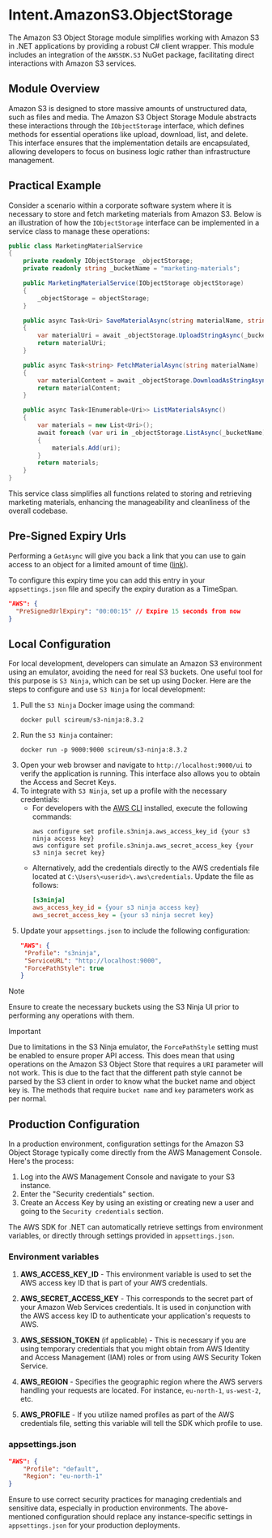 # Intent.AmazonS3.ObjectStorage

The Amazon S3 Object Storage module simplifies working with Amazon S3 in .NET applications by providing a robust C# client wrapper. This module includes an integration of the `AWSSDK.S3` NuGet package, facilitating direct interactions with Amazon S3 services.

## Module Overview

Amazon S3 is designed to store massive amounts of unstructured data, such as files and media. The Amazon S3 Object Storage Module abstracts these interactions through the `IObjectStorage` interface, which defines methods for essential operations like upload, download, list, and delete. This interface ensures that the implementation details are encapsulated, allowing developers to focus on business logic rather than infrastructure management.

## Practical Example

Consider a scenario within a corporate software system where it is necessary to store and fetch marketing materials from Amazon S3. Below is an illustration of how the `IObjectStorage` interface can be implemented in a service class to manage these operations:

```csharp
public class MarketingMaterialService
{
    private readonly IObjectStorage _objectStorage;
    private readonly string _bucketName = "marketing-materials";

    public MarketingMaterialService(IObjectStorage objectStorage)
    {
        _objectStorage = objectStorage;
    }

    public async Task<Uri> SaveMaterialAsync(string materialName, string content)
    {
        var materialUri = await _objectStorage.UploadStringAsync(_bucketName, materialName, content);
        return materialUri;
    }

    public async Task<string> FetchMaterialAsync(string materialName)
    {
        var materialContent = await _objectStorage.DownloadAsStringAsync(_bucketName, materialName);
        return materialContent;
    }

    public async Task<IEnumerable<Uri>> ListMaterialsAsync()
    {
        var materials = new List<Uri>();
        await foreach (var uri in _objectStorage.ListAsync(_bucketName))
        {
            materials.Add(uri);
        }
        return materials;
    }
}
```

This service class simplifies all functions related to storing and retrieving marketing materials, enhancing the manageability and cleanliness of the overall codebase.

## Pre-Signed Expiry Urls

Performing a `GetAsync` will give you back a link that you can use to gain access to an object for a limited amount of time ([link](https://docs.aws.amazon.com/AmazonS3/latest/userguide/using-presigned-url.html)).

To configure this expiry time you can add this entry in your `appsettings.json` file and specify the expiry duration as a TimeSpan.

```json
"AWS": {
  "PreSignedUrlExpiry": "00:00:15" // Expire 15 seconds from now
}
```

## Local Configuration

For local development, developers can simulate an Amazon S3 environment using an emulator, avoiding the need for real S3 buckets. One useful tool for this purpose is `S3 Ninja`, which can be set up using Docker. Here are the steps to configure and use `S3 Ninja` for local development:

1. Pull the `S3 Ninja` Docker image using the command:
   ```
   docker pull scireum/s3-ninja:8.3.2
   ```
2. Run the `S3 Ninja` container:
   ```
   docker run -p 9000:9000 scireum/s3-ninja:8.3.2
   ```
3. Open your web browser and navigate to `http://localhost:9000/ui` to verify the application is running. This interface also allows you to obtain the Access and Secret Keys.
4. To integrate with `S3 Ninja`, set up a profile with the necessary credentials:
    - For developers with the [AWS CLI](https://docs.aws.amazon.com/cli/latest/userguide/getting-started-install.html#getting-started-install-instructions) installed, execute the following commands:
      ```
      aws configure set profile.s3ninja.aws_access_key_id {your s3 ninja access key}
      aws configure set profile.s3ninja.aws_secret_access_key {your s3 ninja secret key}
      ```
    - Alternatively, add the credentials directly to the AWS credentials file located at `C:\Users\<userid>\.aws\credentials`. Update the file as follows:
      ```ini
      [s3ninja]
      aws_access_key_id = {your s3 ninja access key}
      aws_secret_access_key = {your s3 ninja secret key}
      ```
5. Update your `appsettings.json` to include the following configuration:
   ```json
   "AWS": {
    "Profile": "s3ninja",
    "ServiceURL": "http://localhost:9000",
    "ForcePathStyle": true
   }
   ```
> [!NOTE]
>
> Ensure to create the necessary buckets using the S3 Ninja UI prior to performing any operations with them.

> [!IMPORTANT]
>
> Due to limitations in the S3 Ninja emulator, the `ForcePathStyle` setting must be enabled to ensure proper API access.
> This does mean that using operations on the Amazon S3 Object Store that requires a `URI` parameter will not work. This is due to the fact that the different path style cannot be parsed by the S3 client in order to know what the bucket name and object key is. The methods that require `bucket name` and `key` parameters work as per normal.

## Production Configuration

In a production environment, configuration settings for the Amazon S3 Object Storage typically come directly from the AWS Management Console. Here's the process:

1. Log into the AWS Management Console and navigate to your S3 instance.
2. Enter the "Security credentials" section.
3. Create an Access Key by using an existing or creating new a user and going to the `Security credentials` section.

The AWS SDK for .NET can automatically retrieve settings from environment variables, or directly through settings provided in `appsettings.json`.

### Environment variables

1. **AWS_ACCESS_KEY_ID** - This environment variable is used to set the AWS access key ID that is part of your AWS credentials.

2. **AWS_SECRET_ACCESS_KEY** - This corresponds to the secret part of your Amazon Web Services credentials. It is used in conjunction with the AWS access key ID to authenticate your application's requests to AWS.

3. **AWS_SESSION_TOKEN** (if applicable) - This is necessary if you are using temporary credentials that you might obtain from AWS Identity and Access Management (IAM) roles or from using AWS Security Token Service.

4. **AWS_REGION** - Specifies the geographic region where the AWS servers handling your requests are located. For instance, `eu-north-1`, `us-west-2`, etc.

5. **AWS_PROFILE** - If you utilize named profiles as part of the AWS credentials file, setting this variable will tell the SDK which profile to use.

### appsettings.json

```json
"AWS": {
    "Profile": "default",
    "Region": "eu-north-1"
}
```

Ensure to use correct security practices for managing credentials and sensitive data, especially in production environments. The above-mentioned configuration should replace any instance-specific settings in `appsettings.json` for your production deployments.